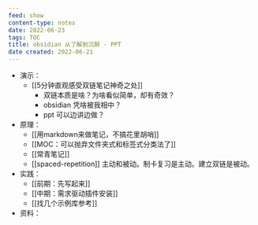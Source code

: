 ```yaml
---
feed: show
content-type: notes
date: 2022-06-23
tags: TOC 
title: obsidian 从了解到沉醉 - PPT
date created: 2022-06-21
---
```

- 演示：
	- [[5分钟直观感受双链笔记神奇之处]]
		- 双链本质是啥？为啥看似简单，却有奇效？
		- obsidian 凭啥被我相中？
		- ppt 可以边讲边做？
- 原理：
	- [[用markdown来做笔记，不搞花里胡哨]]
	- [[MOC：可以抛弃文件夹式和标签式分类法了]]
	- [[常青笔记]]
	- [[spaced-repetition]] 主动和被动。制卡复习是主动。建立双链是被动。
- 实践：
	- [[前期：先写起来]]
	- [[中期：需求驱动插件安装]]
	- [[找几个示例库参考]]
- 资料：

